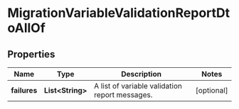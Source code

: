 

# MigrationVariableValidationReportDtoAllOf

## Properties

Name | Type | Description | Notes
------------ | ------------- | ------------- | -------------
**failures** | **List&lt;String&gt;** | A list of variable validation report messages. |  [optional]



